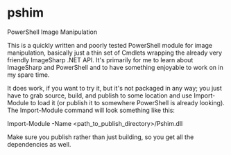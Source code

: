 # pshim
PowerShell Image Manipulation

This is a quickly written and poorly tested PowerShell module for image manipulation, basically just a thin set of Cmdlets wrapping the already very friendly ImageSharp .NET API.  It's primarily for me to learn about ImageSharp and PowerShell and to have something enjoyable to work on in my spare time.

It does work, if you want to try it, but it's not packaged in any way; you just have to grab source, build, and publish to some location and use Import-Module to load it (or publish it to somewhere PowerShell is already looking).  The Import-Module command will look something like this:

Import-Module -Name <path_to_publish_directory>/Pshim.dll

Make sure you publish rather than just building, so you get all the dependencies as well.
